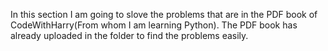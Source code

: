 In this section I am going to slove the problems that are in the PDF book of CodeWithHarry(From whom I am learning Python).
The PDF book has already uploaded in the folder to find the problems easily.